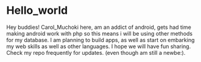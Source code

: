 # Hello_world


Hey buddies!
Carol_Muchoki here, am an addict of android, gets had time making android work with php
so this means i will be using other methods for my database. I am planning to build apps,
as well as start on embarking my web skills as well as other languages. I hope we will have fun sharing.
Check my repo frequently for updates. (even though am still a newbe:).
